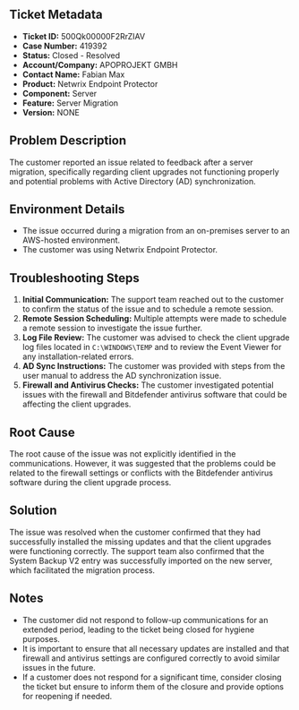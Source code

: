 ## Ticket Metadata
- **Ticket ID:** 500Qk00000F2RrZIAV
- **Case Number:** 419392
- **Status:** Closed - Resolved
- **Account/Company:** APOPROJEKT GMBH
- **Contact Name:** Fabian Max
- **Product:** Netwrix Endpoint Protector
- **Component:** Server
- **Feature:** Server Migration
- **Version:** NONE

## Problem Description
The customer reported an issue related to feedback after a server migration, specifically regarding client upgrades not functioning properly and potential problems with Active Directory (AD) synchronization.

## Environment Details
- The issue occurred during a migration from an on-premises server to an AWS-hosted environment.
- The customer was using Netwrix Endpoint Protector.

## Troubleshooting Steps
1. **Initial Communication:** The support team reached out to the customer to confirm the status of the issue and to schedule a remote session.
2. **Remote Session Scheduling:** Multiple attempts were made to schedule a remote session to investigate the issue further.
3. **Log File Review:** The customer was advised to check the client upgrade log files located in `C:\WINDOWS\TEMP` and to review the Event Viewer for any installation-related errors.
4. **AD Sync Instructions:** The customer was provided with steps from the user manual to address the AD synchronization issue.
5. **Firewall and Antivirus Checks:** The customer investigated potential issues with the firewall and Bitdefender antivirus software that could be affecting the client upgrades.

## Root Cause
The root cause of the issue was not explicitly identified in the communications. However, it was suggested that the problems could be related to the firewall settings or conflicts with the Bitdefender antivirus software during the client upgrade process.

## Solution
The issue was resolved when the customer confirmed that they had successfully installed the missing updates and that the client upgrades were functioning correctly. The support team also confirmed that the System Backup V2 entry was successfully imported on the new server, which facilitated the migration process.

## Notes
- The customer did not respond to follow-up communications for an extended period, leading to the ticket being closed for hygiene purposes.
- It is important to ensure that all necessary updates are installed and that firewall and antivirus settings are configured correctly to avoid similar issues in the future.
- If a customer does not respond for a significant time, consider closing the ticket but ensure to inform them of the closure and provide options for reopening if needed.